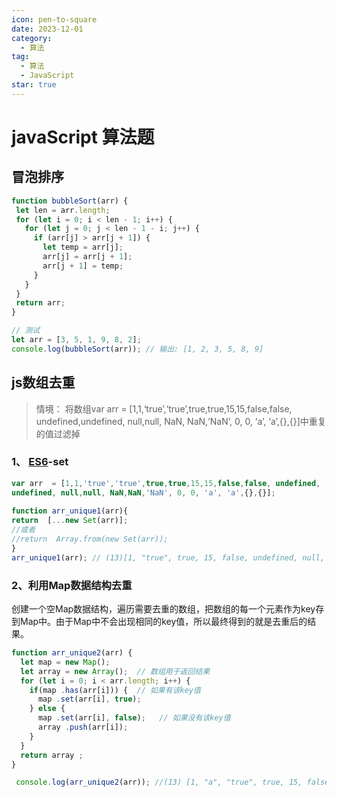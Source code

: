 ```yaml
---
icon: pen-to-square
date: 2023-12-01
category:
  - 算法
tag:
  - 算法
  - JavaScript
star: true
---
```

# javaScript 算法题

## 冒泡排序

```js
function bubbleSort(arr) {
 let len = arr.length;
 for (let i = 0; i < len - 1; i++) {
   for (let j = 0; j < len - 1 - i; j++) {
     if (arr[j] > arr[j + 1]) {
       let temp = arr[j];
       arr[j] = arr[j + 1];
       arr[j + 1] = temp;
     }
   }
 }
 return arr;
}

// 测试
let arr = [3, 5, 1, 9, 8, 2];
console.log(bubbleSort(arr)); // 输出: [1, 2, 3, 5, 8, 9]
```

## js数组去重

> 情境：
> 将数组var arr = [1,1,‘true’,‘true’,true,true,15,15,false,false, undefined,undefined, null,null, NaN, NaN,‘NaN’, 0, 0, ‘a’, ‘a’,{},{}]中重复的值过滤掉

### 1、 [ES6](https://so.csdn.net/so/search?q=ES6&spm=1001.2101.3001.7020)-set

```js
var arr  = [1,1,'true','true',true,true,15,15,false,false, undefined,
undefined, null,null, NaN,NaN,'NaN', 0, 0, 'a', 'a',{},{}];
 
function arr_unique1(arr){
return  [...new Set(arr)];
//或者
//return  Array.from(new Set(arr));
}
arr_unique1(arr); // (13)[1, "true", true, 15, false, undefined, null, NaN, "NaN", 0, "a", {…}, {…}]

```

### 2、利用Map数据结构去重

创建一个空Map数据结构，遍历需要去重的数组，把数组的每一个元素作为key存到Map中。由于Map中不会出现相同的key值，所以最终得到的就是去重后的结果。

```js
function arr_unique2(arr) {
  let map = new Map();
  let array = new Array();  // 数组用于返回结果
  for (let i = 0; i < arr.length; i++) {
    if(map .has(arr[i])) {  // 如果有该key值
      map .set(arr[i], true);
    } else {
      map .set(arr[i], false);   // 如果没有该key值
      array .push(arr[i]);
    }
  }
  return array ;
}

 console.log(arr_unique2(arr)); //(13) [1, "a", "true", true, 15, false, 1, {…}, null, NaN, NaN, "NaN", 0, "a", {…}, undefined]

```

